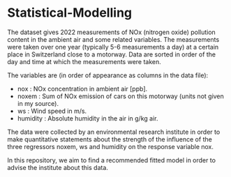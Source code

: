 # Statistical-Modelling

The dataset gives 2022 measurements of NOx (nitrogen oxide) pollution content in the ambient
air and some related variables. The measurements were taken over one year (typically 5-6
measurements a day) at a certain place in Switzerland close to a motorway. Data are sorted in
order of the day and time at which the measurements were taken.

The variables are (in order of appearance as columns in the data file):

- nox : NOx concentration in ambient air [ppb].
- noxem : Sum of NOx emission of cars on this motorway (units not given in my source).
- ws : Wind speed in m/s.
- humidity : Absolute humidity in the air in g/kg air.


The data were collected by an environmental research institute in order to make quantitative
statements about the strength of the influence of the three regressors noxem, ws and humidity
on the response variable nox.

In this repository, we aim to find a recommended fitted model in order to advise the institute about this data.
